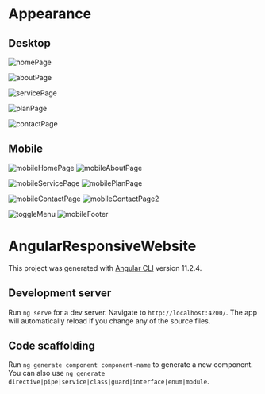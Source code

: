 # Appearance

## Desktop

![homePage](https://user-images.githubusercontent.com/77547144/117683154-7469f080-b1bc-11eb-8668-d64fcae8f2a4.png)

![aboutPage](https://user-images.githubusercontent.com/77547144/117683302-9b282700-b1bc-11eb-8bdd-c927abc53fe0.png)

![servicePage](https://user-images.githubusercontent.com/77547144/117683322-a11e0800-b1bc-11eb-8c7a-3ade755d6463.png)

![planPage](https://user-images.githubusercontent.com/77547144/117683333-a418f880-b1bc-11eb-8e99-8a002b9118f3.png)

![contactPage](https://user-images.githubusercontent.com/77547144/117683356-a8451600-b1bc-11eb-8af5-3a499f21a5b9.png)

## Mobile

![mobileHomePage](https://user-images.githubusercontent.com/77547144/117683695-ff4aeb00-b1bc-11eb-832a-e0e7c79bd894.png) ![mobileAboutPage](https://user-images.githubusercontent.com/77547144/117683872-26a1b800-b1bd-11eb-80a4-3ffa715eb0f0.png)

![mobileServicePage](https://user-images.githubusercontent.com/77547144/117683976-3caf7880-b1bd-11eb-89a6-e1ef471ceaf4.png) ![mobilePlanPage](https://user-images.githubusercontent.com/77547144/117684010-42a55980-b1bd-11eb-9bf2-d7520ddc0342.png)

![mobileContactPage](https://user-images.githubusercontent.com/77547144/117684152-636daf00-b1bd-11eb-9d32-78efad407f81.png) ![mobileContactPage2](https://user-images.githubusercontent.com/77547144/117684163-66689f80-b1bd-11eb-867a-4ac74146628b.png)

![toggleMenu](https://user-images.githubusercontent.com/77547144/117684097-56e95680-b1bd-11eb-8ab7-d574463d9f3b.png) ![mobileFooter](https://user-images.githubusercontent.com/77547144/117684123-5d77ce00-b1bd-11eb-90e6-c6b388b298e8.png)

# AngularResponsiveWebsite

This project was generated with [Angular CLI](https://github.com/angular/angular-cli) version 11.2.4.

## Development server

Run `ng serve` for a dev server. Navigate to `http://localhost:4200/`. The app will automatically reload if you change any of the source files.

## Code scaffolding

Run `ng generate component component-name` to generate a new component. You can also use `ng generate directive|pipe|service|class|guard|interface|enum|module`.
